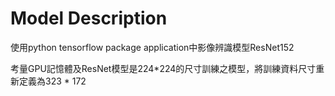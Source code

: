 # Model Description

使用python tensorflow package application中影像辨識模型ResNet152

考量GPU記憶體及ResNet模型是224*224的尺寸訓練之模型，將訓練資料尺寸重新定義為323 * 172


